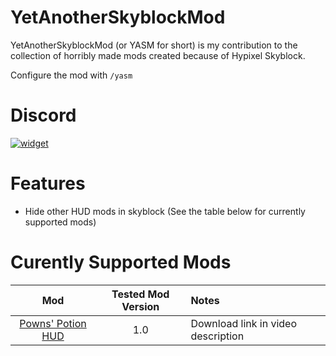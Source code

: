 # YetAnotherSkyblockMod

YetAnotherSkyblockMod (or YASM for short) is my contribution to the
collection of horribly made mods created because of Hypixel Skyblock.

Configure the mod with `/yasm`

# Discord

[![widget](https://inv.wtf/widget/djl)](https://inv.wtf/djl)

# Features

- Hide other HUD mods in skyblock (See the table below for currently supported mods)

# Curently Supported Mods

| Mod | Tested Mod Version  | Notes |
| :---: | :---: | :--- |
| [Powns' Potion HUD](https://www.youtube.com/watch?v=yI4p-2eK7yw) | 1.0 | Download link in video description